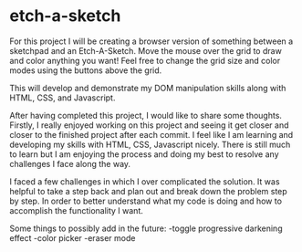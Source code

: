 # etch-a-sketch
For this project I will be creating a browser version of something between a sketchpad and an Etch-A-Sketch. Move the mouse over the grid to draw and color anything you want! Feel free to change the grid size and color modes using the buttons above the grid.

This will develop and demonstrate my DOM manipulation skills along with HTML, CSS, and Javascript.

After having completed this project, I would like to share some thoughts.
Firstly, I really enjoyed working on this project and seeing it get closer and closer to the finished project after each commit. I feel like I am learning and developing my skills with HTML, CSS, Javascript nicely. There is still much to learn but I am enjoying the process and doing my best to resolve any challenges I face along the way.

I faced a few challenges in which I over complicated the solution. It was helpful to take a step back and plan out and break down the problem step by step. In order to better understand what my code is doing and how to accomplish the functionality I want.

Some things to possibly add in the future:
    -toggle progressive darkening effect
    -color picker
    -eraser mode